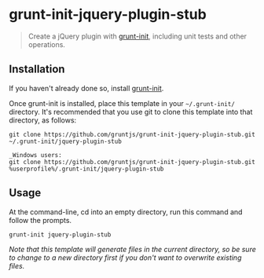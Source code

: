 # grunt-init-jquery-plugin-stub
> Create a jQuery plugin with [grunt-init][], including unit tests and other operations.

[grunt-init]: http://gruntjs.com/project-scaffolding

## Installation
If you haven't already done so, install [grunt-init][].

Once grunt-init is installed, place this template in your `~/.grunt-init/` directory. It's recommended that you use git to clone this template into that directory, as follows:

```
git clone https://github.com/gruntjs/grunt-init-jquery-plugin-stub.git ~/.grunt-init/jquery-plugin-stub
```

```
_Windows users:
git clone https://github.com/gruntjs/grunt-init-jquery-plugin-stub.git %userprofile%/.grunt-init/jquery-plugin-stub
```

## Usage

At the command-line, cd into an empty directory, run this command and follow the prompts.

```
grunt-init jquery-plugin-stub
```

_Note that this template will generate files in the current directory, so be sure to change to a new directory first if you don't want to overwrite existing files._
